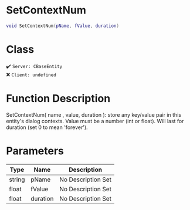 # SetContextNum
```lua
void SetContextNum(pName, fValue, duration)
```
# Class
✔️ `Server: CBaseEntity`  
❌ `Client: undefined`  

# Function Description
SetContextNum( name , value, duration ): store any key/value pair in this entity's dialog contexts. Value must be a number (int or float). Will last for duration (set 0 to mean 'forever').
# Parameters
Type|Name|Description
--|--|--
string|pName|No Description Set
float|fValue|No Description Set
float|duration|No Description Set
